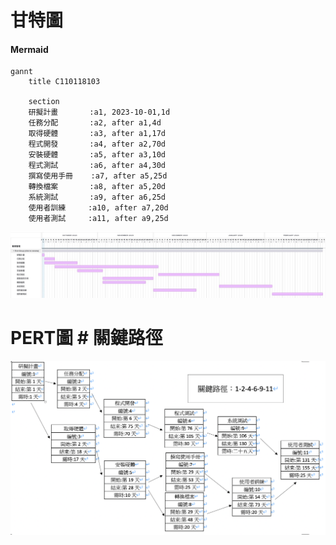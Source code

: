 #  甘特圖 
#### Mermaid
```mermaid
gannt
    title C110118103

    section
    研擬計畫       :a1, 2023-10-01,1d
    任務分配       :a2, after a1,4d
    取得硬體       :a3, after a1,17d
    程式開發       :a4, after a2,70d
    安裝硬體       :a5, after a3,10d
    程式測試       :a6, after a4,30d
    撰寫使用手冊    :a7, after a5,25d
    轉換檔案       :a8, after a5,20d
    系統測試       :a9, after a6,25d
    使用者訓練     :a10, after a7,20d
    使用者測試     :a11, after a9,25d
```
![NKUST](甘特圖.jpg "甘特圖")

#  PERT圖 #  關鍵路徑 

![NKUST](PERT.jpg "PERT圖和關鍵路徑")
